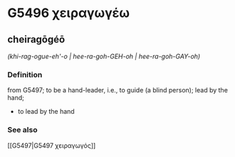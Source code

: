 # G5496 χειραγωγέω

## cheiragōgéō

_(khi-rag-ogue-eh'-o | hee-ra-goh-GEH-oh | hee-ra-goh-GAY-oh)_

### Definition

from G5497; to be a hand-leader, i.e., to guide (a blind person); lead by the hand; 

- to lead by the hand

### See also

[[G5497|G5497 χειραγωγός]]
